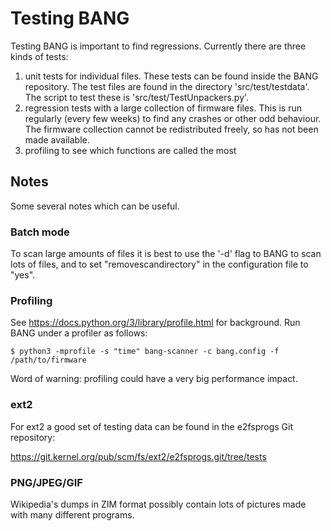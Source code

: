 # Testing BANG

Testing BANG is important to find regressions. Currently there are three kinds of tests:

1. unit tests for individual files. These tests can be found inside the BANG repository. The test files are found in the directory 'src/test/testdata'. The script to test these is 'src/test/TestUnpackers.py'.
2. regression tests with a large collection of firmware files. This is run regularly (every few weeks) to find any crashes or other odd behaviour. The firmware collection cannot be redistributed freely, so has not been made available.
3. profiling to see which functions are called the most

## Notes

Some several notes which can be useful.

### Batch mode

To scan large amounts of files it is best to use the '-d' flag to BANG to scan lots of files, and to set "removescandirectory" in the configuration file to "yes".

### Profiling

See https://docs.python.org/3/library/profile.html for background. Run BANG under a profiler as follows:

    $ python3 -mprofile -s "time" bang-scanner -c bang.config -f /path/to/firmware

Word of warning: profiling could have a very big performance impact.

### ext2

For ext2 a good set of testing data can be found in the e2fsprogs Git repository:

https://git.kernel.org/pub/scm/fs/ext2/e2fsprogs.git/tree/tests

### PNG/JPEG/GIF

Wikipedia's dumps in ZIM format possibly contain lots of pictures made with many different programs.
